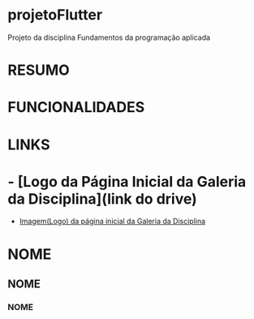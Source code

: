 # projetoFlutter
Projeto da disciplina Fundamentos da programação aplicada

# RESUMO

# FUNCIONALIDADES

# LINKS

# - [Logo da Página Inicial da Galeria da Disciplina](link do drive)
- [Imagem(Logo) da página inicial da Galeria da Disciplina](https://drive.google.com/file/d/1qEN13ljx_iHkqvlKLDzti5sspp7iHwts/view?usp=drive_link)

# NOME 
## NOME
### NOME
